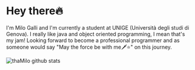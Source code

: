 # Hey there🔥

I'm Milo Galli and I'm currently a student at UNIGE (Università degli studi di Genova). I really like java and object oriented programming, I mean that's my jam!
Looking forward to become a professional programmer and as someone would say 
"May the force be with me🗡⭐️" on this journey.

![thaMilo github stats](https://github-readme-stats.vercel.app/api?username=thaMilo&theme=cobalt&show_icons=true)
